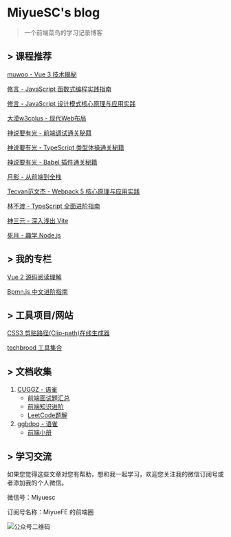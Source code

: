 # MiyueSC's blog

> 一个前端菜鸟的学习记录博客

## > 课程推荐

[muwoo - Vue 3 技术揭秘](https://s.juejin.cn/ds/BD3t149/)

[修言 - JavaScript 函数式编程实践指南](https://s.juejin.cn/ds/BD3TrYF/)

[修言 - JavaScript 设计模式核⼼原理与应⽤实践](https://s.juejin.cn/ds/BDTNQxK/)

[大漠w3cplus - 现代Web布局](https://s.juejin.cn/ds/BDTeaQL/)

[神说要有光 - 前端调试通关秘籍](https://s.juejin.cn/ds/BD3wRjf/)

[神说要有光 - TypeScript 类型体操通关秘籍](https://s.juejin.cn/ds/BDTAysq/)

[神说要有光 - Babel 插件通关秘籍](https://s.juejin.cn/ds/BDTN18r/)

[月影 - 从前端到全栈](https://s.juejin.cn/ds/BD3TXgQ/)

[Tecvan范文杰 - Webpack 5 核心原理与应用实践](https://s.juejin.cn/ds/BDTLD2q/)

[林不渡 - TypeScript 全面进阶指南](https://s.juejin.cn/ds/BDTNB2t/)

[神三元 - 深入浅出 Vite](https://s.juejin.cn/ds/BDTugY3/)

[死月 - 趣学 Node.js](https://s.juejin.cn/ds/BXos2X3/)



## > 我的专栏

[Vue 2 源码阅读理解](https://juejin.cn/column/7136858810605371399)

[Bpmn.js 中文进阶指南](https://juejin.cn/column/6964382482007490590)



## > 工具项目/网站

[CSS3 剪贴路径(Clip-path)在线生成器](https://techbrood.com/tool?p=css-clip-path)

[techbrood 工具集合](https://techbrood.com/tool#)



## > 文档收集

1. [CUGGZ - 语雀](https://www.yuque.com/cuggz)
   - [前端面试题汇总](https://www.yuque.com/cuggz/interview)
   - [前端知识进阶](https://www.yuque.com/cuggz/feplus)
   - [LeetCode题解](https://www.yuque.com/cuggz/leetcode)
2. [ggbdpq - 语雀](https://www.yuque.com/ggbdpq)
   - [前端小册](https://www.yuque.com/ggbdpq/handbook)

## > 学习交流

如果您觉得这些文章对您有帮助，想和我一起学习，欢迎您关注我的微信订阅号或者添加我的个人微信。

微信号：Miyuesc

订阅号名称：MiyueFE 的前端圈

![公众号二维码](https://images.weserv.nl/?url=https://i0.hdslb.com/bfs/article/fdef0d8f1731ed03b4123d22b7d82acacb6ca10c.jpg)

